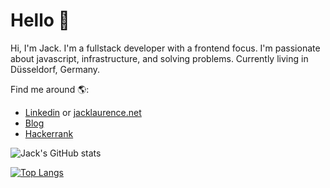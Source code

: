 # Hello 👋

Hi, I'm Jack. I'm a fullstack developer with a frontend focus. I'm passionate about javascript, infrastructure, and solving problems. Currently living in Düsseldorf, Germany. 

Find me around 🌎:

- <a href="https://www.linkedin.com/in/jacklaurence">Linkedin</a> or <a href="https://www.jacklaurence.net">jacklaurence.net</a>
- <a href="https://blog.jacklaurence.net">Blog</a>
- <a href="https://www.hackerrank.com/lawrencetecho">Hackerrank</a>

![Jack's GitHub stats](https://github-readme-stats.vercel.app/api?username=jacklaurencegaray&count_private=true&theme=radical&show_icons=true&hide_border=true)

[![Top Langs](https://github-readme-stats.vercel.app/api/top-langs/?username=jacklaurencegaray&count_private=true&langs_count=15&theme=radical&show_icons=true&hide_border=true)](https://github.com/anuraghazra/github-readme-stats)
